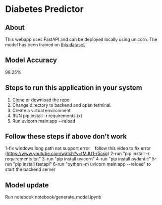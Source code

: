 # Diabetes Predictor

## About

This webapp uses FastAPI and can be deployed locally using unicorn.
The model has been trained on [this dataset](https://www.kaggle.com/uciml/pima-indians-diabetes-database) </br>

## Model Accuracy
98.25% 

## Steps to run this application in your system

1. Clone or download the [repo](https://github.com/kartikeyDeveloper/SingularityAIModel)
2. Change directory to backend and open terminal.
3. Create a virtual environment
4. RUN pip install -r requirements.txt
5. Run uvicorn main:app --reload

## Follow these steps if above don't work
1-fix windows long path not support error
   follow this video to fix error (https://www.youtube.com/watch?v=tMJU1-r5csg)
2-run "pip install -r requirements.txt"
3-run "pip install uvicorn"
4-run "pip install pydantic"
5-run "pip install fastapi"
6-run "python -m uvicorn main:app --reload" to start the backend server
  
## Model update
Run notebook notebook/generate_model.ipynb
